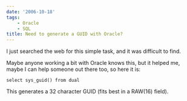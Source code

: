 ```yaml
---
date: '2006-10-18'
tags: 
    - Oracle
    - SQL
title: Need to generate a GUID with Oracle?
---
```



I just searched the web for this simple task, and it was difficult to
find.

Maybe anyone working a bit with Oracle knows this, but it helped me,
maybe I can help someone out there too, so here it is:

    select sys_guid() from dual

This generates a 32 character GUID (fits best in a RAW(16) field).

